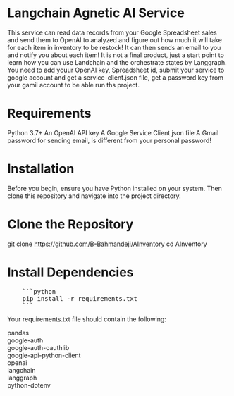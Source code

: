 # Langchain Agnetic AI Service

This service can read data records from your Google Spreadsheet sales and send them to OpenAI to analyzed and figure out how much it will take for each item in inventory to be restock!
It can then sends an email to you and notify you about each item!
It is not a final product, just a start point to learn how you can use Landchain and the orchestrate states by Langgraph.
You need to add youur OpenAI key, Spreadsheet id, submit your service to google account and get a service-client.json file, get a password key from your gamil account to be able run ths project.

# Requirements
Python 3.7+
An OpenAI API key
A Google Service Client json file
A Gmail password for sending email, is different from your personal password!

# Installation
Before you begin, ensure you have Python installed on your system. Then clone this repository and navigate into the project directory.

# Clone the Repository
git clone https://github.com/B-Bahmandeji/AInventory
cd AInventory

# Install Dependencies
<pre>
    ```python 
    pip install -r requirements.txt 
    ``` 
</pre>

    
Your requirements.txt file should contain the following:

pandas  
google-auth  
google-auth-oauthlib  
google-api-python-client  
openai  
langchain  
langgraph  
python-dotenv  
